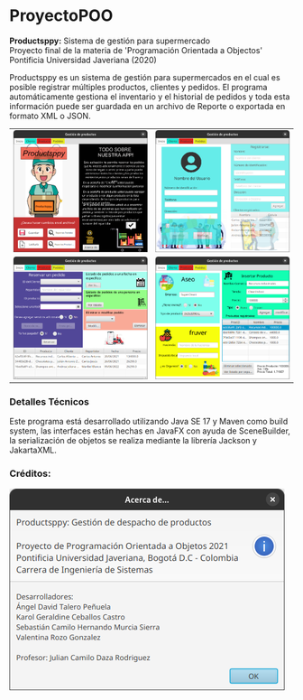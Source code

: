 # ProyectoPOO
__Productsppy:__ Sistema de gestión para supermercado\
Proyecto final de la materia de 'Programación Orientada a Objectos'\
Pontificia Universidad Javeriana (2020)

Productsppy es un sistema de gestión para supermercados en el cual es posible registrar múltiples productos, clientes y pedidos.
El programa automáticamente gestiona el inventario y el historial de pedidos y toda esta información puede ser guardada en un archivo de Reporte o exportada en formato XML o JSON.

|                              |                                  |
| ---------------------------- | -------------------------------- |
| ![Inicio](docs/inicio.png)   | ![Cliente](docs/cliente.png)     |
| ![Pedidos](docs/pedidos.png) | ![Productos](docs/productos.png) |

### Detalles Técnicos
Este programa está desarrollado utilizando Java SE 17 y Maven como build system, las interfaces están hechas en JavaFX con ayuda de SceneBuilder, la serialización de objetos se realiza mediante la librería Jackson y JakartaXML.

### Créditos:
![About](docs/about.png)